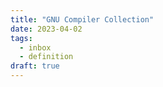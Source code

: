 ```yaml
---
title: "GNU Compiler Collection"
date: 2023-04-02
tags:
  - inbox
  - definition
draft: true
---
```

